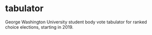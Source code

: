 # tabulator
George Washington University student body vote tabulator for ranked choice elections, starting in 2019.
